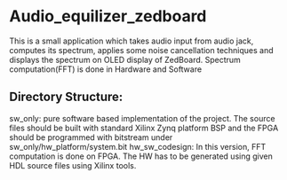 # Audio_equilizer_zedboard
This is a small application which takes audio input from audio jack, computes its spectrum, applies some noise cancellation techniques and displays the spectrum on OLED display of ZedBoard. Spectrum computation(FFT) is done in Hardware and Software

Directory Structure:
--------------------------------
sw_only: pure software based implementation of the project. The source files should be built with standard Xilinx Zynq platform BSP and the FPGA should be programmed with bitstream under sw_only/hw_platform/system.bit
hw_sw_codesign: In this version, FFT computation is done on FPGA. The HW has to be generated using given HDL source files using Xilinx tools.

